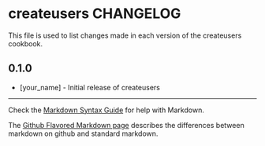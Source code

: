 createusers CHANGELOG
=====================

This file is used to list changes made in each version of the createusers cookbook.

0.1.0
-----
- [your_name] - Initial release of createusers

- - -
Check the [Markdown Syntax Guide](http://daringfireball.net/projects/markdown/syntax) for help with Markdown.

The [Github Flavored Markdown page](http://github.github.com/github-flavored-markdown/) describes the differences between markdown on github and standard markdown.
